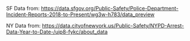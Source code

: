 SF Data from:
https://data.sfgov.org/Public-Safety/Police-Department-Incident-Reports-2018-to-Present/wg3w-h783/data_preview

NY Data from:
https://data.cityofnewyork.us/Public-Safety/NYPD-Arrest-Data-Year-to-Date-/uip8-fykc/about_data
